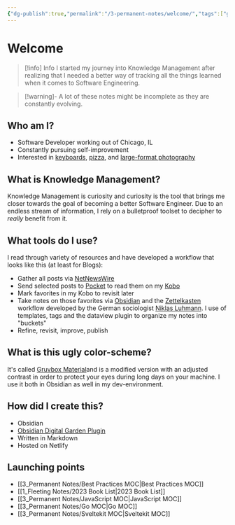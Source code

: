 ```yaml
---
{"dg-publish":true,"permalink":"/3-permanent-notes/welcome/","tags":["gardenEntry"],"created":"2023-08-02T14:54:18.987-05:00","updated":"2023-08-12T07:18:19.840-05:00"}
---
```


# Welcome

> [!info] Info
> I started my journey into Knowledge Management after realizing that I needed a better way of tracking all the things learned when it comes to Software Engineering.
> 

> [!warning]-
> A lot of these notes might be incomplete as they are constantly evolving. 
## Who am I?
- Software Developer working out of Chicago, IL
- Constantly pursuing self-improvement
- Interested in [keyboards](https://bastardkb.com/), [pizza](https://www.pizzamaking.com/forum/), and [large-format photography](https://www.largeformatphotography.info/forum/)
## What is Knowledge Management?
Knowledge Management is curiosity and curiosity is the tool that brings me closer towards the goal of becoming a better Software Engineer. Due to an endless stream of information, I rely on a bulletproof toolset to decipher to *really* benefit from it.
## What tools do I use?
I read through variety of resources and have developed a workflow that looks like this (at least for Blogs):

- Gather all posts via [NetNewsWire](https://netnewswire.com/)
- Send selected posts to [Pocket](https://getpocket.com/en/) to read them on my [Kobo](https://www.kobo.com/)
- Mark favorites in my Kobo to revisit later
- Take notes on those favorites via [Obsidian]() and the [Zettelkasten](https://zettelkasten.de/introduction/) workflow developed by the German sociologist [Niklas Luhmann](https://niklas-luhmann-archiv.de/nachlass/zettelkasten). I use of templates, tags and the dataview plugin to organize my notes into "buckets"
- Refine, revisit, improve, publish
## What is this ugly color-scheme?
It's called [Gruvbox Material](https://github.com/sainnhe/gruvbox-material)and is a modified version with an adjusted contrast in order to protect your eyes during long days on your machine. I use it both in Obsidian as well in my dev-environment.
## How did I create this?
- Obsidian
- [Obsidian Digital Garden Plugin](https://dg-docs.ole.dev/)
- Written in Markdown
- Hosted on Netlify
## Launching points
- [[3_Permanent Notes/Best Practices MOC\|Best Practices MOC]]
- [[1_Fleeting Notes/2023 Book List\|2023 Book List]]
- [[3_Permanent Notes/JavaScript MOC\|JavaScript MOC]]
- [[3_Permanent Notes/Go MOC\|Go MOC]]
- [[3_Permanent Notes/Sveltekit MOC\|Sveltekit MOC]]